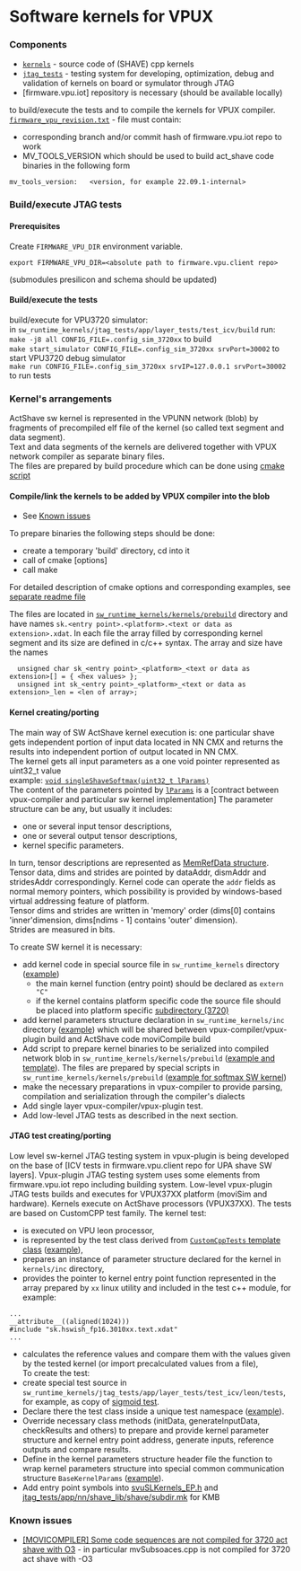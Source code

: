 # Software kernels for VPUX

### Components
- [`kernels`](kernels) - source code of (SHAVE) cpp kernels  
- [`jtag_tests`](jtag_tests) - testing system for developing, optimization, debug and validation of kernels on board or symulator through JTAG  
- [firmware.vpu.iot] repository is necessary (should be available locally)  

to build/execute the tests and to compile the kernels for VPUX compiler.
[`firmware_vpu_revision.txt`](firmware_vpu_revision.txt) - file must contain:
- corresponding branch and/or commit hash of firmware.vpu.iot repo to work
- MV_TOOLS_VERSION which should be used to build act_shave code binaries in the following form
```
mv_tools_version:   <version, for example 22.09.1-internal>
```
### Build/execute JTAG tests
#### Prerequisites

Create `FIRMWARE_VPU_DIR` environment variable.
```
export FIRMWARE_VPU_DIR=<absolute path to firmware.vpu.client repo>
```
(submodules presilicon and schema should be updated)

#### Build/execute the tests
build/execute for VPU3720 simulator:  
in `sw_runtime_kernels/jtag_tests/app/layer_tests/test_icv/build` run:  
`make -j8 all CONFIG_FILE=.config_sim_3720xx` to build  
`make start_simulator CONFIG_FILE=.config_sim_3720xx srvPort=30002` to start VPU3720 debug simulator  
`make run CONFIG_FILE=.config_sim_3720xx srvIP=127.0.0.1 srvPort=30002` to run tests

### Kernel's arrangements
ActShave sw kernel is represented in the VPUNN network (blob)
by fragments of precompiled elf file of the kernel (so called text segment and data segment).  
Text and data segments of the kernels are delivered together with VPUX network compiler
as separate binary files.  
The files are prepared by build procedure which can be done using [cmake script](kernels/CMakeLists.txt)

#### Compile/link the kernels to be added by VPUX compiler into the blob  
* See [Known issues](#known-issues)  

To prepare binaries the following steps should be done:
- create a temporary 'build' directory, cd into it
- call of cmake <path-to-kernels-dir> [options]
- call make

For detailed description of cmake options and corresponding examples, see [separate readme file](kernels/README.md)

The files are located in [`sw_runtime_kernels/kernels/prebuild`](kernels/prebuild) directory
and have names `sk.<entry point>.<platform>.<text or data as extension>.xdat`.
In each file the array filled by corresponding kernel segment and its size are defined in c/c++ syntax.
The array and size have the names
```
  unsigned char sk_<entry point>_<platform>_<text or data as extension>[] = { <hex values> };
  unsigned int sk_<entry point>_<platform>_<text or data as extension>_len = <len of array>;
```

#### Kernel creating/porting 
The main way of SW ActShave kernel execution is: one particular shave gets 
independent portion of input data located in NN CMX and returns the results 
into independent portion of output located in NN CMX.  
The kernel gets all input parameters as a one void pointer represented as uint32_t value  
example: [`void singleShaveSoftmax(uint32_t lParams)`](kernels/single_shave_softmax.cpp#L402)  
The content of the parameters pointed by [`lParams`](kernels/inc/param_softmax.h#L17) is a [contract between
vpux-compiler and particular sw kernel implementation]
The parameter structure can be any, but usually it includes:
- one or several input tensor descriptions,
- one or several output tensor descriptions,
- kernel specific parameters.  

In turn, tensor descriptions are represented as [MemRefData structure](kernels/inc/common_types.h#L78).  
Tensor data, dims and strides are pointed by dataAddr, dismAddr and stridesAddr correspondingly.
Kernel code can operate the `addr` fields as normal memory pointers,
which possibility is provided by windows-based virtual addressing feature of platform.  
Tensor dims and strides are written in 'memory' order
(dims[0] contains 'inner'dimension, dims[ndims - 1] contains 'outer' dimension).  
Strides are measured in bits.

To create SW kernel it is necessary:
- add kernel code in special source file in `sw_runtime_kernels` directory ([example](kernels/sigmoid_fp16.c))
  - the main kernel function (entry point) should be declared as `extern "C"`
  - if the kernel contains platform specific code
  the source file should be placed into platform specific  [subdirectory (3720)](kernels/3720) 
- add kernel parameters structure declaration in `sw_runtime_kernels/inc` directory ([example](kernels/inc/param_sigmoid.h))
which will be shared between vpux-compiler/vpux-plugin build and ActShave code moviCompile build
- Add script to prepare kernel binaries to be serialized into compiled network blob in `sw_runtime_kernels/kernels/prebuild`
([example and template](kernels/prebuild/singleShaveSoftmax.3010xx.sh)).
The files are prepared by special scripts in `sw_runtime_kernels/kernels/prebuild`
([example for softmax SW kernel](kernels/prebuild/singleShaveSoftmax.3010xx.sh))
- make the necessary preparations in vpux-compiler to provide
parsing, compilation and serialization through the compiler's dialects
- Add single layer vpux-compiler/vpux-plugin test.
- Add low-level JTAG tests as described in the next section. 

#### JTAG test creating/porting 
Low level sw-kernel JTAG testing system in vpux-plugin is being developed on the base of
[ICV tests in firmware.vpu.client repo for UPA shave SW layers].
Vpux-plugin JTAG testing system uses some elements from firmware.vpu.iot repo
including building system.
Low-level vpux-plugin JTAG tests builds and executes for VPUX37XX platform (moviSim and hardware).
Kernels execute on ActShave processors (VPUX37XX).
The tests are based on CustomCPP test family.
The kernel test:
- is executed on VPU leon processor,
- is represented by the test class derived from [`CustomCppTests` template class](jtag_tests/app/layer_tests/test_icv/leon/tests/custom_cpp_tests.h#L30)
([example](jtag_tests/app/layer_tests/test_icv/leon/tests/custom_cpp_sigmoid.cpp#L22)),
- prepares an instance of parameter structure
declared for the kernel in `kernels/inc` directory,
- provides the pointer to kernel entry point function represented in the array prepared by
`xx` linux utility and included in the test c++ module, for example:  
```
...
__attribute__((aligned(1024)))
#include "sk.hswish_fp16.3010xx.text.xdat"
...

```
- calculates the reference values and compare them with the values given by the tested kernel 
(or import precalculated values from a file),  
To create the test: 
- create special test source in `sw_runtime_kernels/jtag_tests/app/layer_tests/test_icv/leon/tests`,
for example, as copy of [sigmoid test](jtag_tests/app/layer_tests/test_icv/leon/tests/custom_cpp_sigmoid.cpp).
- Declare there the test class inside a unique test namespace ([example](jtag_tests/app/layer_tests/test_icv/leon/tests/custom_cpp_sigmoid.cpp#L16)).
- Override necessary class methods (initData, generateInputData, checkResults and others)
to prepare and provide kernel parameter structure and kernel entry point address,
generate inputs, reference outputs and compare results.
- Define in the kernel parameters structure header file 
the function to wrap kernel parameters structure into special common communication structure `BaseKernelParams`
([example](kernels/inc/param_sigmoid.h#L20)).
- Add entry point symbols into [svuSLKernels_EP.h](jtag_tests/app/nn/shave_lib/inc/layers/svuSLKernels_EP.h#L142) and
[jtag_tests/app/nn/shave_lib/shave/subdir.mk](jtag_tests/app/nn/shave_lib/shave/subdir.mk#L36) for KMB

### Known issues
- [\[MOVICOMPILER\] Some code sequences are not compiled for 3720 act shave with O3](E#26562) - 
in particular mvSubsoaces.cpp is not compiled for 3720 act shave with -O3

